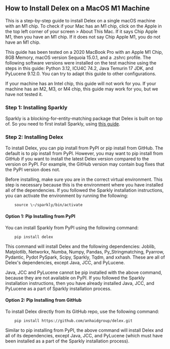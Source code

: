 ## How to Install Delex on a MacOS M1 Machine

This is a step-by-step guide to install Delex on a single macOS machine with an M1 chip. To check if your Mac has an M1 chip, click on the Apple in the top left corner of your screen \> About This Mac. If it says Chip Apple M1, then you have an M1 chip. If it does not say Chip Apple M1, you do not have an M1 chip.

This guide has been tested on a 2020 MacBook Pro with an Apple M1 Chip, 8GB Memory, macOS version Sequoia 15.0.1, and a .zshrc profile. The following software versions were installed on the test machine using the steps in this guide: Python 3.12, ICU4C 74.2, Java Temurin 17 JDK, and PyLucene 9.12.0. You can try to adapt this guide to other configurations.

If your machine has an Intel chip, this guide will not work for you. If your machine has an M2, M3, or M4 chip, this guide may work for you, but we have not tested it.

### Step 1: Installing Sparkly

Sparkly is a blocking-for-entity-matching package that Delex is built on top of. So you need to first install Sparkly, using [this guide](https://github.com/anhaidgroup/sparkly/blob/main/doc/install-single-machine-macOS.md).
 
### Step 2: Installing Delex

To install Delex, you can pip install from PyPI or pip install from GitHub. The default is to pip install from PyPI. However, you may want to pip install from GitHub if you want to install the latest Delex version compared to the version on PyPI. For example, the GitHub version may contain bug fixes that the PyPI version does not.

Before installing, make sure you are in the correct virtual environment. This step is necessary because this is the environment where you have installed all of the dependencies. If you followed the Sparkly installation instructions, you can activate the environment by running the following:
```
	source \~/sparkly/bin/activate
```
#### Option 1: Pip Installing from PyPI

You can install Sparkly from PyPI using the following command:
```
	pip install delex
```
This command will install Delex and the following dependencies: Joblib, Matplotlib, Networkx, Numba, Numpy, Pandas, Py\_Stringmatching, Pyarrow, Pydantic, Pydot PySpark, Scipy, Sparkly, Tqdm, and xxhash. These are all of Delex's dependencies, except Java, JCC, and PyLucene.

Java, JCC and PyLucene cannot be pip installed with the above command, because they are not available on PyPI. If you followed the Sparkly installation instructions, then you have already installed Java, JCC, and PyLucene as a part of Sparkly installation process.

#### Option 2: Pip Installing from GitHub

To install Delex directly from its GitHub repo, use the following command:
```
	pip install https://github.com/anhaidgroup/delex.git
```
Similar to pip installing from PyPI, the above command will install Delex and all of its dependencies, except Java, JCC, and PyLucene (which must have been installed as a part of the Sparkly installation process). 


